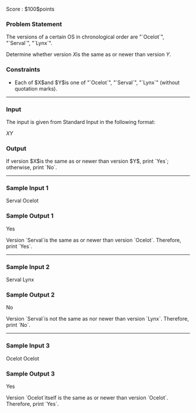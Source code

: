
<div>

<span>

<span>

<p>
Score : $100$points
</p>

<div>

<section>

### **Problem Statement**

<p>
The versions of a certain OS in chronological order are "`Ocelot`", "`Serval`", "`Lynx`".

Determine whether version $X$is the same as or newer than version $Y$.  
</p>

</section>

</div>

<div>

<section>

### **Constraints**

<ul>

<li>
Each of $X$and $Y$is one of "`Ocelot`", "`Serval`", "`Lynx`" (without quotation marks).
</li>

</ul>

</section>

</div>

---

<div>

<div>

<section>

### **Input**

<p>
The input is given from Standard Input in the following format:
</p>

<div>

$X$$Y$
</div>

</section>

</div>

<div>

<section>

### **Output**

<p>
If version $X$is the same as or newer than version $Y$, print `Yes`; otherwise, print `No`.
</p>

</section>

</div>

</div>

---

<div>

<section>

### **Sample Input 1**

<div>

Serval Ocelot

</div>

</section>

</div>

<div>

<section>

### **Sample Output 1**

<div>

Yes

</div>

<p>
Version `Serval`is the same as or newer than version `Ocelot`. Therefore, print `Yes`.
</p>

</section>

</div>

---

<div>

<section>

### **Sample Input 2**

<div>

Serval Lynx

</div>

</section>

</div>

<div>

<section>

### **Sample Output 2**

<div>

No

</div>

<p>
Version `Serval`is not the same as nor newer than version `Lynx`. Therefore, print `No`.
</p>

</section>

</div>

---

<div>

<section>

### **Sample Input 3**

<div>

Ocelot Ocelot

</div>

</section>

</div>

<div>

<section>

### **Sample Output 3**

<div>

Yes

</div>

<p>
Version `Ocelot`itself is the same as or newer than version `Ocelot`. Therefore, print `Yes`.
</p>

</section>

</div>

</span>

</span>

</div>
